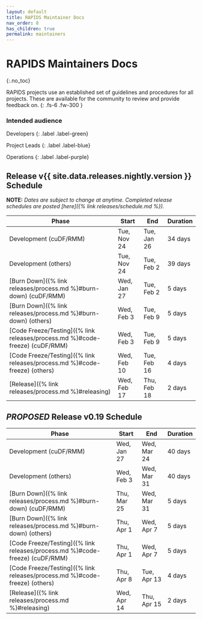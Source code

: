 ```yaml
---
layout: default
title: RAPIDS Maintainer Docs
nav_order: 8
has_children: true
permalink: maintainers
---
```


# RAPIDS Maintainers Docs
{:.no_toc}

RAPIDS projects use an established set of guidelines and procedures for all projects. These are available for the community to review and provide feedback on.
{: .fs-6 .fw-300 }

### Intended audience

Developers
{: .label .label-green}

Project Leads
{: .label .label-blue}

Operations
{: .label .label-purple}

## Release v{{ site.data.releases.nightly.version }} Schedule

**NOTE:** *Dates are subject to change at anytime. Completed release schedules are posted [here]({% link releases/schedule.md %}).*

Phase | Start | End | Duration
-- | -- | -- | --
Development (cuDF/RMM) | Tue, Nov 24 | Tue, Jan 26 | 34 days
Development (others) | Tue, Nov 24 | Tue, Feb 2 | 39 days
[Burn Down]({% link releases/process.md %}#burn-down) (cuDF/RMM) | Wed, Jan 27 | Tue, Feb 2 | 5 days
[Burn Down]({% link releases/process.md %}#burn-down) (others) | Wed, Feb 3 | Tue, Feb 9 | 5 days
[Code Freeze/Testing]({% link releases/process.md %}#code-freeze) (cuDF/RMM) | Wed, Feb 3 | Tue, Feb 9 | 5 days
[Code Freeze/Testing]({% link releases/process.md %}#code-freeze) (others) | Wed, Feb 10 | Tue, Feb 16 | 4 days
[Release]({% link releases/process.md %}#releasing) | Wed, Feb 17 | Thu, Feb 18 | 2 days

## _PROPOSED_ Release v0.19 Schedule

Phase | Start | End | Duration
-- | -- | -- | --
Development (cuDF/RMM) | Wed, Jan 27 | Wed, Mar 24 | 40 days
Development (others) | Wed, Feb 3 | Wed, Mar 31 | 40 days
[Burn Down]({% link releases/process.md %}#burn-down) (cuDF/RMM) | Thu, Mar 25 | Wed, Mar 31 | 5 days
[Burn Down]({% link releases/process.md %}#burn-down) (others) | Thu, Apr 1 | Wed, Apr 7 | 5 days
[Code Freeze/Testing]({% link releases/process.md %}#code-freeze) (cuDF/RMM) | Thu, Apr 1 | Wed, Apr 7 | 5 days
[Code Freeze/Testing]({% link releases/process.md %}#code-freeze) (others) | Thu, Apr 8 | Tue, Apr 13 | 4 days
[Release]({% link releases/process.md %}#releasing) | Wed, Apr 14 | Thu, Apr 15 | 2 days
